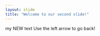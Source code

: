 ```yaml
---
layout: slide
title: "Welcome to our second slide!"
---
```

my NEW text
Use the left arrow to go back!
